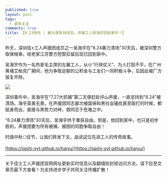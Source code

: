 ```yaml
---
published: true
layout: post
tags:
  - 紧急关注
comments: true
title: 【9.23快讯 | 暴力清场30天后，声援工人吴海宇回到家中！】
---
```


昨天，深圳佳±工人声援团成员之一吴海宇在“8.24暴力清场”30天后，被深圳警方取保候审。经老家江苏警方短暂扣留后现已回到家中。

吴海宇作为一名热爱毛主席的左翼工人，从小“行侠仗义”、为人打抱不平。在广州黄埔艾帕克厂期间，他为争取足额的公积金与工友们一同积极斗争，后因此被厂方报复开除。

![](https://ae01.alicdn.com/kf/HTB1PsKWXjzuK1Rjy0Fpq6yEpFXal.jpg)

深圳事件中，吴海宇在“7.27大抓捕”第二天便赶赴坪山声援，一直坚持到“8.24”被清场。海宇英勇无畏，在声援团同志屡次被国保和黑社会骚扰甚至殴打的时候，都挺身而出，直接与黑势力对峙，救同志于危难之中。

“8.24暴力清场”30天后，吴海宇终于重获自由。但是，他回到家中，也只是初步胜利，声援团要为所有被捕、被困的同胞争取自由！

时值中秋🌕佳节，让我们转发下文，品读这位先进工人的传奇故事。

[https://jiashi-syt.github.io/haiyu/](https://jiashi-syt.github.io/haiyu/)



---
关于佳士工人声援团官网网址更新实时信息以及翻墙防封锁访问方法，请下拉至文章页最下方查看！为支持进步学子共同关注传播扩散！
